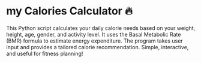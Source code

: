 # my Calories Calculator 🔥

This Python script calculates your daily calorie needs based on your weight, height, age, gender, and activity level. 
It uses the Basal Metabolic Rate (BMR) formula to estimate energy expenditure. 
The program takes user input and provides a tailored calorie recommendation. 
Simple, interactive, and useful for fitness planning!
